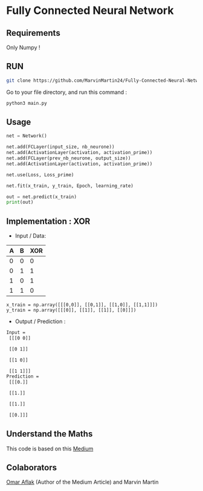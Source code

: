 # Fully Connected Neural Network
## Requirements
Only Numpy !

## RUN
```bash
git clone https://github.com/MarvinMartin24/Fully-Connected-Neural-Network.git
```
Go to your file directory, and run this command :
```bash
python3 main.py
```
## Usage
```python
net = Network()

net.add(FCLayer(input_size, nb_neurone))
net.add(ActivationLayer(activation, activation_prime))
net.add(FCLayer(prev_nb_neurone, output_size))
net.add(ActivationLayer(activation, activation_prime))

net.use(Loss, Loss_prime)

net.fit(x_train, y_train, Epoch, learning_rate)

out = net.predict(x_train)
print(out)
```
## Implementation : XOR
* Input / Data:


| A | B | XOR |
| --- | --- |--- |
| 0 | 0 | 0 |
| 0 | 1 | 1 |
| 1 | 0 | 1 |
| 1 | 1 | 0 |

```python3
x_train = np.array([[[0,0]], [[0,1]], [[1,0]], [[1,1]]])
y_train = np.array([[[0]], [[1]], [[1]], [[0]]])
```
* Output / Prediction :
```bash
Input =
 [[[0 0]]

 [[0 1]]

 [[1 0]]

 [[1 1]]]
Prediction =
 [[[0.]]

 [[1.]]

 [[1.]]

 [[0.]]]
```
## Understand the Maths
This code is  based on this [Medium](https://medium.com/datadriveninvestor/math-neural-network-from-scratch-in-python-d6da9f29ce65)

## Colaborators
[Omar Aflak](https://github.com/OmarAflak) (Author of the Medium Article)
and Marvin Martin
